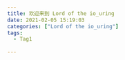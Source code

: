 ```yaml
---
title: 欢迎来到 Lord of the io_uring
date: 2021-02-05 15:19:03
categories: ["Lord of the io_uring"]
tags:
  - Tag1
	
---
```

